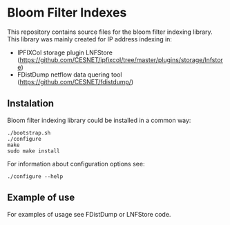 Bloom Filter Indexes
====================

This repository contains source files for the bloom filter indexing library.
This library was mainly created for IP address indexing in:
  * IPFIXCol storage plugin LNFStore (https://github.com/CESNET/ipfixcol/tree/master/plugins/storage/lnfstore)
  * FDistDump netflow data quering tool (https://github.com/CESNET/fdistdump/)


Instalation
-----------
Bloom filter indexing library could be installed in a common way:

```
./bootstrap.sh
./configure
make
sudo make install
```

For information about configuration options see:
```
./configure --help
```


Example of use
--------------
For examples of usage see FDistDump or LNFStore code.
